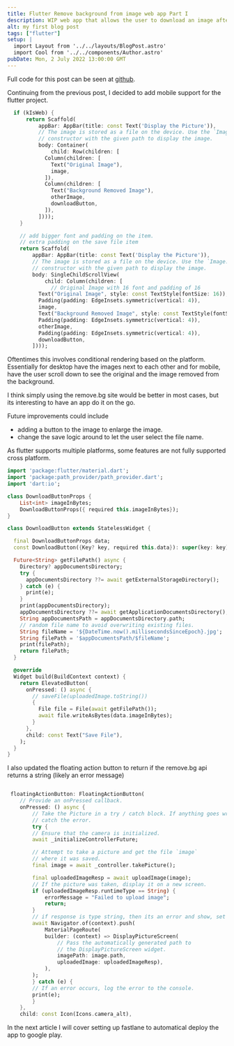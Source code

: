 ```yaml
---
title: Flutter Remove background from image web app Part I
description: WIP web app that allows the user to download an image after the remove.bg api has been applied.
alt: my first blog post
tags: ["flutter"]
setup: |
  import Layout from '../../layouts/BlogPost.astro'
  import Cool from '../../components/Author.astro'  
pubDate: Mon, 2 July 2022 13:00:00 GMT
---
```



Full code for this post can be seen at [github](https://github.com/FriendlyUser/remove_bg_flutter_app/tree/483074e626afb9118213a5942bcfac1e3cbb6493).

Continuing from the previous post, I decided to add mobile support for the flutter project.

```dart
  if (kIsWeb) {
      return Scaffold(
          appBar: AppBar(title: const Text('Display the Picture')),
          // The image is stored as a file on the device. Use the `Image.file`
          // constructor with the given path to display the image.
          body: Container(
              child: Row(children: [
            Column(children: [
              Text("Original Image"),
              image,
            ]),
            Column(children: [
              Text("Background Removed Image"),
              otherImage,
              downloadButton,
            ]),
          ])));
    }

    // add bigger font and padding on the item.
    // extra padding on the save file item
    return Scaffold(
        appBar: AppBar(title: const Text('Display the Picture')),
        // The image is stored as a file on the device. Use the `Image.file`
        // constructor with the given path to display the image.
        body: SingleChildScrollView(
            child: Column(children: [
              // Original Image with 16 font and padding of 16
          Text("Original Image", style: const TextStyle(fontSize: 16)),
          Padding(padding: EdgeInsets.symmetric(vertical: 4)),
          image,
          Text("Background Removed Image", style: const TextStyle(fontSize: 16)),
          Padding(padding: EdgeInsets.symmetric(vertical: 4)),
          otherImage,
          Padding(padding: EdgeInsets.symmetric(vertical: 4)),
          downloadButton,
        ])));
```

Oftentimes this involves conditional rendering based on the platform. Essentially for desktop have the images next to each other and for mobile, have the user scroll down to see the original and the image removed from the background.

I think simply using the remove.bg site would be better in most cases, but its interesting to have an app do it on the go.

Future improvements could include

- adding a button to the image to enlarge the image.
- change the save logic around to let the user select the file name.

As flutter supports multiple platforms, some features are not fully supported cross platform.

```dart
import 'package:flutter/material.dart';
import 'package:path_provider/path_provider.dart';
import 'dart:io';

class DownloadButtonProps {
    List<int> imageInBytes;
    DownloadButtonProps({ required this.imageInBytes});
}

class DownloadButton extends StatelessWidget {

  final DownloadButtonProps data;
  const DownloadButton({Key? key, required this.data}): super(key: key);

  Future<String> getFilePath() async {
    Directory? appDocumentsDirectory; 
    try {
      appDocumentsDirectory ??= await getExternalStorageDirectory();
    } catch (e) {
      print(e);
    }
    print(appDocumentsDirectory);
    appDocumentsDirectory ??= await getApplicationDocumentsDirectory();
    String appDocumentsPath = appDocumentsDirectory.path;
    // random file name to avoid overwriting existing files.
    String fileName = '${DateTime.now().millisecondsSinceEpoch}.jpg';
    String filePath = '$appDocumentsPath/$fileName';
    print(filePath);
    return filePath;
  }

  @override
  Widget build(BuildContext context) {
    return ElevatedButton(
      onPressed: () async {
        // saveFile(uploadedImage.toString())
        {
          File file = File(await getFilePath());
          await file.writeAsBytes(data.imageInBytes);
        }
      },
      child: const Text("Save File"),
    );
  }
}
```

I also updated the floating action button to return if the remove.bg api returns a string (likely an error message)


```dart

 floatingActionButton: FloatingActionButton(
    // Provide an onPressed callback.
    onPressed: () async {
        // Take the Picture in a try / catch block. If anything goes wrong,
        // catch the error.
        try {
        // Ensure that the camera is initialized.
        await _initializeControllerFuture;

        // Attempt to take a picture and get the file `image`
        // where it was saved.
        final image = await _controller.takePicture();

        final uploadedImageResp = await uploadImage(image);
        // If the picture was taken, display it on a new screen.
        if (uploadedImageResp.runtimeType == String) {
            errorMessage = "Failed to upload image";
            return;
        }
        // if response is type string, then its an error and show, set message
        await Navigator.of(context).push(
            MaterialPageRoute(
            builder: (context) => DisplayPictureScreen(
                // Pass the automatically generated path to
                // the DisplayPictureScreen widget.
                imagePath: image.path,
                uploadedImage: uploadedImageResp),
            ),
        );
        } catch (e) {
        // If an error occurs, log the error to the console.
        print(e);
        }
    },
    child: const Icon(Icons.camera_alt),
```

In the next article I will cover setting up fastlane to automatical deploy the app to google play.
